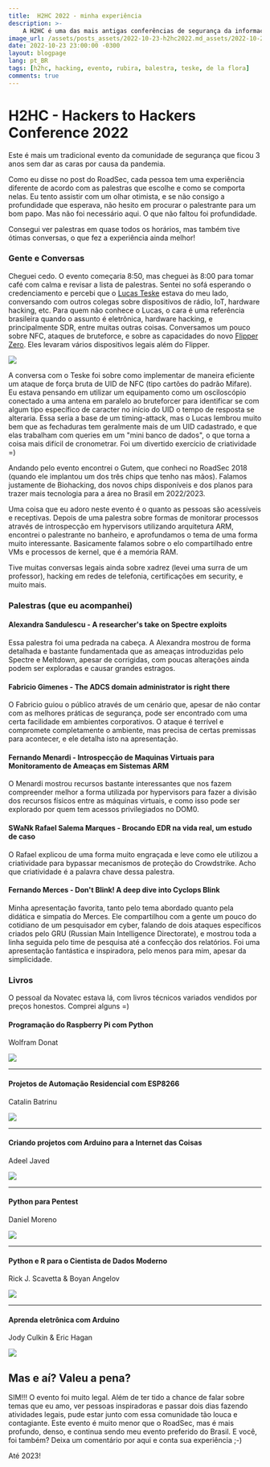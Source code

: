 ```yaml
---
title:  H2HC 2022 - minha experiência
description: >-
    A H2HC é uma das mais antigas conferências de segurança da informação em atividade na América Latina, com 19 anos de história. Participei dos dois dias de evento e resumi neste post o meu ponto de vista e aquilo que eu mais curti. Vou falar sobre processadores ARM e X86, sobre VMs, isolamento, antimalware-bypass, entre outros assuntos.
image_url: /assets/posts_assets/2022-10-23-h2hc2022.md_assets/2022-10-24-22-45-46.png
date: 2022-10-23 23:00:00 -0300
layout: blogpage
lang: pt_BR
tags: [h2hc, hacking, evento, rubira, balestra, teske, de la flora]
comments: true
---
```


# H2HC - Hackers to Hackers Conference 2022

Este é mais um tradicional evento da comunidade de segurança que ficou 3 anos sem dar as caras por causa da pandemia.

Como eu disse no post do RoadSec, cada pessoa tem uma experiência diferente de acordo com as palestras que escolhe e como se comporta nelas. Eu tento assistir com um olhar otimista, e se não consigo a profundidade que esperava, não hesito em procurar o palestrante para um bom papo. Mas não foi necessário aqui. O que não faltou foi profundidade.

Consegui ver palestras em quase todos os horários, mas também tive ótimas conversas, o que fez a experiência ainda melhor!


### Gente e Conversas

Cheguei cedo. O evento começaria 8:50, mas cheguei às 8:00 para tomar café com calma e revisar a lista de palestras. Sentei no sofá esperando o credenciamento e percebi que o [Lucas Teske](https://lucasteske.dev/about) estava do meu lado, conversando com outros colegas sobre dispositivos de rádio, IoT, hardware hacking, etc. Para quem não conhece o Lucas, o cara é uma referência brasileira quando o assunto é eletrônica, hardware hacking, e principalmente SDR, entre muitas outras coisas. Conversamos um pouco sobre NFC, ataques de bruteforce, e sobre as capacidades do novo [Flipper Zero](https://flipperzero.one/). Eles levaram vários dispositivos legais além do Flipper.

![](/assets/posts_assets/2022-10-23-h2hc2022.md_assets/2022-10-25-00-10-21.png)

A conversa com o Teske foi sobre como implementar de maneira eficiente um ataque de força bruta de UID de NFC (tipo cartões do padrão Mifare). Eu estava pensando em utilizar um equipamento como um osciloscópio conectado a uma antena em paralelo ao bruteforcer para identificar se com algum tipo específico de caracter no início do UID o tempo de resposta se alteraria. Essa seria a base de um timing-attack, mas o Lucas lembrou muito bem que as fechaduras tem geralmente mais de um UID cadastrado, e que elas trabalham com queries em um "mini banco de dados", o que torna a coisa mais difícil de cronometrar. Foi um divertido exercício de criatividade =)

Andando pelo evento encontrei o Gutem, que conheci no RoadSec 2018 (quando ele implantou um dos três chips que tenho nas mãos).
Falamos justamente de Biohacking, dos novos chips disponíveis e dos planos para trazer mais tecnologia para a área no Brasil em 2022/2023.

Uma coisa que eu adoro neste evento é o quanto as pessoas são acessíveis e receptivas. Depois de uma palestra sobre formas de monitorar processos através de introspecção em hypervisors utilizando arquitetura ARM, encontrei o palestrante no banheiro, e aprofundamos o tema de uma forma muito interessante. Basicamente falamos sobre o elo compartilhado entre VMs e processos de kernel, que é a memória RAM.

Tive muitas conversas legais ainda sobre xadrez (levei uma surra de um professor), hacking em redes de telefonia,
certificações em security, e muito mais.


### Palestras (que eu acompanhei)

#### Alexandra Sandulescu - A researcher's take on Spectre exploits

Essa palestra foi uma pedrada na cabeça. A Alexandra mostrou de forma detalhada
e bastante fundamentada que as ameaças introduzidas pelo Spectre e Meltdown, apesar de corrigidas,
com poucas alterações ainda podem ser exploradas e causar grandes estragos.

#### Fabricio Gimenes - The ADCS domain administrator is right there

O Fabricio guiou o público através de um cenário que, apesar de não contar com
as melhores práticas de segurança, pode ser encontrado com uma certa facilidade
em ambientes corporativos. O ataque é terrível e compromete completamente
o ambiente, mas precisa de certas premissas para acontecer, e ele detalha
isto na apresentação.

#### Fernando Menardi - Introspecção de Maquinas Virtuais para Monitoramento de Ameaças em Sistemas ARM

O Menardi mostrou recursos bastante interessantes que nos fazem compreender melhor a forma
utilizada por hypervisors para fazer a divisão dos recursos físicos entre as 
máquinas virtuais, e como isso pode ser explorado por quem tem acessos privilegiados
no DOM0.

#### SWaNk Rafael Salema Marques - Brocando EDR na vida real, um estudo de caso

O Rafael explicou de uma forma muito engraçada e leve como ele utilizou a criatividade
para bypassar mecanismos de proteção do Crowdstrike. Acho que criatividade é
a palavra chave dessa palestra.

#### Fernando Merces - Don't Blink! A deep dive into Cyclops Blink

Minha apresentação favorita, tanto pelo tema abordado quanto pela didática e simpatia do Merces.
Ele compartilhou com a gente um pouco do cotidiano de um pesquisador em cyber,
falando de dois ataques específicos criados pelo GRU (Russian Main Intelligence Directorate),
e mostrou toda a linha seguida pelo time de pesquisa até a confecção dos relatórios.
Foi uma apresentação fantástica e inspiradora, pelo menos para mim, apesar da simplicidade. 


### Livros

O pessoal da Novatec estava lá, com livros técnicos variados vendidos por preços honestos. Comprei alguns =)
	
#### Programação do Raspberry Pi com Python
Wolfram Donat

![](/assets/posts_assets/2022-10-23-h2hc2022.md_assets/2022-10-23-22-22-18.png)

---

#### Projetos de Automação Residencial com ESP8266
Catalin Batrinu

![](/assets/posts_assets/2022-10-23-h2hc2022.md_assets/2022-10-23-22-24-33.png)

---

#### Criando projetos com Arduino para a Internet das Coisas
Adeel Javed

![](/assets/posts_assets/2022-10-23-h2hc2022.md_assets/2022-10-23-22-25-43.png)

---

#### Python para Pentest
Daniel Moreno

![](/assets/posts_assets/2022-10-23-h2hc2022.md_assets/2022-10-23-22-29-01.png)

---

#### Python e R para o Cientista de Dados Moderno
Rick J. Scavetta & Boyan Angelov

![](/assets/posts_assets/2022-10-23-h2hc2022.md_assets/2022-10-23-22-29-59.png)

---

#### Aprenda eletrônica com Arduino
Jody Culkin & Eric Hagan

![](/assets/posts_assets/2022-10-23-h2hc2022.md_assets/2022-10-23-22-31-00.png)


## Mas e aí? Valeu a pena?

SIM!!! O evento foi muito legal. Além de ter tido a chance de falar sobre temas que eu amo, ver pessoas inspiradoras e passar dois dias fazendo atividades legais, pude estar junto com essa comunidade tão louca e contagiante. Este evento é muito menor que o RoadSec, mas é mais profundo, denso, e continua sendo meu evento preferido do Brasil. E você, foi também? Deixa um comentário por aqui e conta sua experiência ;-)

Até 2023!
